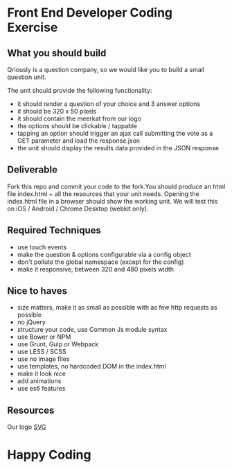 Front End Developer Coding Exercise
===================================

What you should build
---------------------

Qriously is a question company, so we would like you to build a small question unit.

The unit should provide the following functionality:

- it should render a question of your choice and 3 answer options
- it should be 320 x 50 pixels
- it should contain the meerkat from our logo
- the options should be clickable / tappable
- tapping an option should trigger an ajax call submitting the vote as a GET parameter and load the response.json
- the unit should display the results data provided in the JSON response


Deliverable
-----------

Fork this repo and commit your code to the fork.You should produce an html file index.html + all the resources that your unit needs.
Opening the index.html file in a browser should show the working unit. We will test this on iOS / Android / Chrome Desktop (webkit only).


Required Techniques
-------------------

- use touch events
- make the question & options configurable via a config object
- don't pollute the global namespace (except for the config)
- make it responsive, between 320 and 480 pixels width

Nice to haves
-------------

- size matters, make it as small as possible with as few http requests as possible
- no jQuery
- structure your code, use Common Js module syntax
- use Bower or NPM
- use Grunt, Gulp or Webpack
- use LESS / SCSS
- use no image files
- use templates, no hardcoded DOM in the index.html
- make it look nice
- add animations
- use es6 features

Resources
---------
Our logo [SVG](http://www.qriously.com/wp-content/uploads/2013/05/qriouslyLogoLightBackground.svg)


Happy Coding  
============
